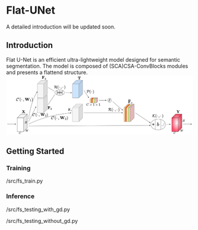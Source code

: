 # Flat-UNet
A detailed introduction will be updated soon.

## Introduction
Flat U-Net is an efficient ultra-lightweight model designed for semantic segmentation. The model is composed of (SCA)CSA-ConvBlocks modules and presents a flattend structure.
![CSA](materials/CSA_Block.png)

## Getting Started

### Training
/src/fs_train.py 

### Inference
/src/fs_testing_with_gd.py

/src/fs_testing_without_gd.py